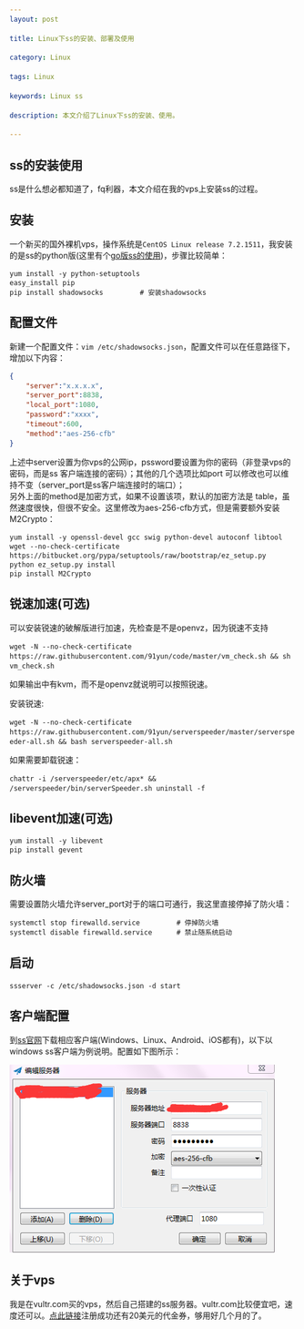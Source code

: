 ```yaml
---
layout: post

title: Linux下ss的安装、部署及使用

category: Linux

tags: Linux 

keywords: Linux ss 

description: 本文介绍了Linux下ss的安装、使用。

---
```


## ss的安装使用

ss是什么想必都知道了，fq利器，本文介绍在我的vps上安装ss的过程。


## 安装
一个新买的国外裸机vps，操作系统是`CentOS Linux release 7.2.1511`，我安装的是ss的python版(这里有个[go版ss的使用](http://www.aiirony.com/1398.html))，步骤比较简单：

```shell
yum install -y python-setuptools
easy_install pip
pip install shadowsocks         # 安装shadowsocks
```

## 配置文件
新建一个配置文件：`vim /etc/shadowsocks.json`，配置文件可以在任意路径下，增加以下内容：

```json
{
    "server":"x.x.x.x",         
    "server_port":8838,
    "local_port":1080,
    "password":"xxxx",
    "timeout":600,
    "method":"aes-256-cfb"
}
```

上述中server设置为你vps的公网ip，pssword要设置为你的密码（非登录vps的密码，而是ss 客户端连接的密码）；其他的几个选项比如port
可以修改也可以维持不变（server_port是ss客户端连接时的端口）；  
另外上面的method是加密方式，如果不设置该项，默认的加密方法是 table，虽然速度很快，但很不安全。这里修改为aes-256-cfb方式，但是需要额外安装 M2Crypto：

```shell
yum install -y openssl-devel gcc swig python-devel autoconf libtool
wget --no-check-certificate https://bitbucket.org/pypa/setuptools/raw/bootstrap/ez_setup.py 
python ez_setup.py install
pip install M2Crypto 
```

## 锐速加速(可选)
可以安装锐速的破解版进行加速，先检查是不是openvz，因为锐速不支持

`wget -N --no-check-certificate https://raw.githubusercontent.com/91yun/code/master/vm_check.sh && sh vm_check.sh`

如果输出中有kvm，而不是openvz就说明可以按照锐速。

安装锐速:

`wget -N --no-check-certificate https://raw.githubusercontent.com/91yun/serverspeeder/master/serverspeeder-all.sh && bash serverspeeder-all.sh`

如果需要卸载锐速：

`chattr -i /serverspeeder/etc/apx* && /serverspeeder/bin/serverSpeeder.sh uninstall -f`

## libevent加速(可选)

```shell
yum install -y libevent
pip install gevent
```

## 防火墙
需要设置防火墙允许server_port对于的端口可通行，我这里直接停掉了防火墙：

```shell
systemctl stop firewalld.service         # 停掉防火墙
systemctl disable firewalld.service      # 禁止随系统启动
```

## 启动

`ssserver -c /etc/shadowsocks.json -d start`

## 客户端配置
到[ss官网](https://shadowsocks.org/en/download/clients.html)下载相应客户端(Windows、Linux、Android、iOS都有)，以下以windows ss客户端为例说明。配置如下图所示：

![](/public/img/ss_client_windows.png "ss客户端在Windows下的设置")

## 关于vps
我是在vultr.com买的vps，然后自己搭建的ss服务器。vultr.com比较便宜吧，速度还可以。[点此链接](http://www.vultr.com/?ref=7059052-3B)注册成功还有20美元的代金券，够用好几个月的了。